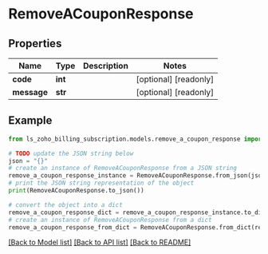 # RemoveACouponResponse


## Properties

Name | Type | Description | Notes
------------ | ------------- | ------------- | -------------
**code** | **int** |  | [optional] [readonly] 
**message** | **str** |  | [optional] [readonly] 

## Example

```python
from ls_zoho_billing_subscription.models.remove_a_coupon_response import RemoveACouponResponse

# TODO update the JSON string below
json = "{}"
# create an instance of RemoveACouponResponse from a JSON string
remove_a_coupon_response_instance = RemoveACouponResponse.from_json(json)
# print the JSON string representation of the object
print(RemoveACouponResponse.to_json())

# convert the object into a dict
remove_a_coupon_response_dict = remove_a_coupon_response_instance.to_dict()
# create an instance of RemoveACouponResponse from a dict
remove_a_coupon_response_from_dict = RemoveACouponResponse.from_dict(remove_a_coupon_response_dict)
```
[[Back to Model list]](../README.md#documentation-for-models) [[Back to API list]](../README.md#documentation-for-api-endpoints) [[Back to README]](../README.md)


